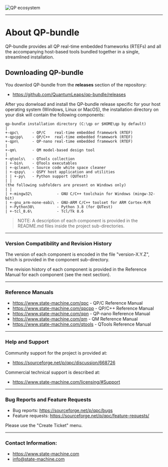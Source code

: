 ![QP ecosystem](https://www.state-machine.com/img/ql_products.png)

---------------------------------------------------------------------------
# About QP-bundle
QP-bundle provides all QP real-time embedded frameworks (RTEFs) and
all the accompanying host-based tools bundled together in a single,
streamlined installation.

## Downloading QP-bundle
You downlod QP-bundle from the **releases** section of the repository:

- https://github.com/QuantumLeaps/qp-bundle/releases


After you donwload and install the QP-bundle release specific for your
host operating system (Windows, Linux or MacOS), the installation
directory on your disk will contain the following components:

```
qp-bundle installation directory (C:\qp or $HOME\qp by default)
|
+-qpc\      - QP/C    real-time embedded framework (RTEF)
+-qpcpp\    - QP/C++  real-time embedded framework (RTEF)
+-qpn\      - QP-nano real-time embedded framework (RTEF)
|
+-qm\       - QM model-based design tool
|
+-qtools\   - QTools collection
| +-bin\    - QTools executables
| +-qclean\ - Source code white space cleaner
| +-qspy\   - QSPY host application and utilities
| | +-py\   - Python support (QUTest)
| |
(the following subfolders are present on Windows only)
| |
| +-mingw32\           - GNU C/C++ toolchain for Windows (mingw-32-bit)
| +-gnu_arm-none-eabi\ - GNU-ARM C/C++ toolset for ARM Cortex-M/R
| +-Python38\          - Python 3.8 (for QUTest)
| +-tcl_8.6\           - Tcl/Tk 8.6
```

> NOTE: A description of each component is provided in the README.md
files inside the project sub-directories.

---------------------------------------------------------------------------
### Version Compatibility and Revision History

The version of each component is encoded in the file "version-X.Y.Z",
which is provided in the component sub-directory.

The revision history of each component is provided in the Reference
Manual for each component (see the next section). 

---------------------------------------------------------------------------
### Reference Manuals
- https://www.state-machine.com/qpc     - QP/C Reference Manual
- https://www.state-machine.com/qpcpp   - QP/C++ Reference Manual
- https://www.state-machine.com/qpn     - QP-nano Reference Manual
- https://www.state-machine.com/qm      - QM Reference Manual
- https://www.state-machine.com/qtools  - QTools Reference Manual

---------------------------------------------------------------------------
### Help and Support
Community support for the project is provided at:
- https://sourceforge.net/p/qpc/discussion/668726

Commercial technical support is described at:
- https://www.state-machine.com/licensing/#Support

---------------------------------------------------------------------------
### Bug Reports and Feature Requests
- Bug reports:      https://sourceforge.net/p/qpc/bugs
- Feature requests: https://sourceforge.net/p/qpc/feature-requests/

Please use the "Create Ticket" menu.

---------------------------------------------------------------------------
### Contact Information:
- https://www.state-machine.com
- info@state-machine.com

